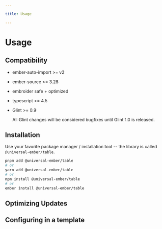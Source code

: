 ```yaml
---

title: Usage

---
```


# Usage

<!-- No content, because the demo is rendered next -->

## Compatibility

* ember-auto-import >= v2
* ember-source >= 3.28
* embroider safe + optimized
* typescript >= 4.5
* Glint >= 0.9

  All Glint changes will be considered bugfixes until Glint 1.0 is released.

## Installation

Use your favorite package manager / installation tool -- the library is called `@universal-ember/table`.

```bash
pnpm add @universal-ember/table
# or
yarn add @universal-ember/table
# or
npm install @universal-ember/table
# or
ember install @universal-ember/table
```

## Optimizing Updates

## Configuring in a template
